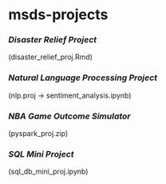 # msds-projects

### *Disaster Relief Project*
(disaster_relief_proj.Rmd)<p>

### *Natural Language Processing Project*
(nlp.proj -> sentiment_analysis.ipynb) <p>

### *NBA Game Outcome Simulator*
(pyspark_proj.zip)<p>

### *SQL Mini Project*
(sql_db_mini_proj.ipynb)<p>
 
